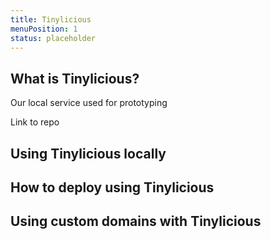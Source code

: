```yaml
---
title: Tinylicious
menuPosition: 1
status: placeholder
---
```


## What is Tinylicious?

Our local service used for prototyping

Link to repo

## Using Tinylicious locally

## How to deploy using Tinylicious

## Using custom domains with Tinylicious

